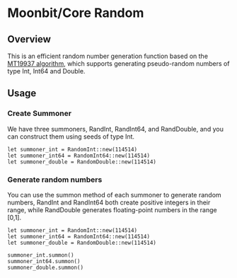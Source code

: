 # Moonbit/Core Random

## Overview

This is an efficient random number generation function based on the [MT19937 algorithm](https://en.wikipedia.org/wiki/Mersenne_Twister), which supports generating pseudo-random numbers of type Int, Int64 and Double.

## Usage

### Create Summoner

We have three summoners, RandInt, RandInt64, and RandDouble, and you can construct them using seeds of type Int.

```moonbit
let summoner_int = RandomInt::new(114514)
let summoner_int64 = RandomInt64::new(114514)
let summoner_double = RandomDouble::new(114514)
```

### Generate random numbers

You can use the summon method of each summoner to generate random numbers, RandInt and RandInt64 both create positive integers in their range, while RandDouble generates floating-point numbers in the range [0,1].

```moonbit
let summoner_int = RandomInt::new(114514)
let summoner_int64 = RandomInt64::new(114514)
let summoner_double = RandomDouble::new(114514)

summoner_int.summon()
summoner_int64.summon()
summoner_double.summon()
```
